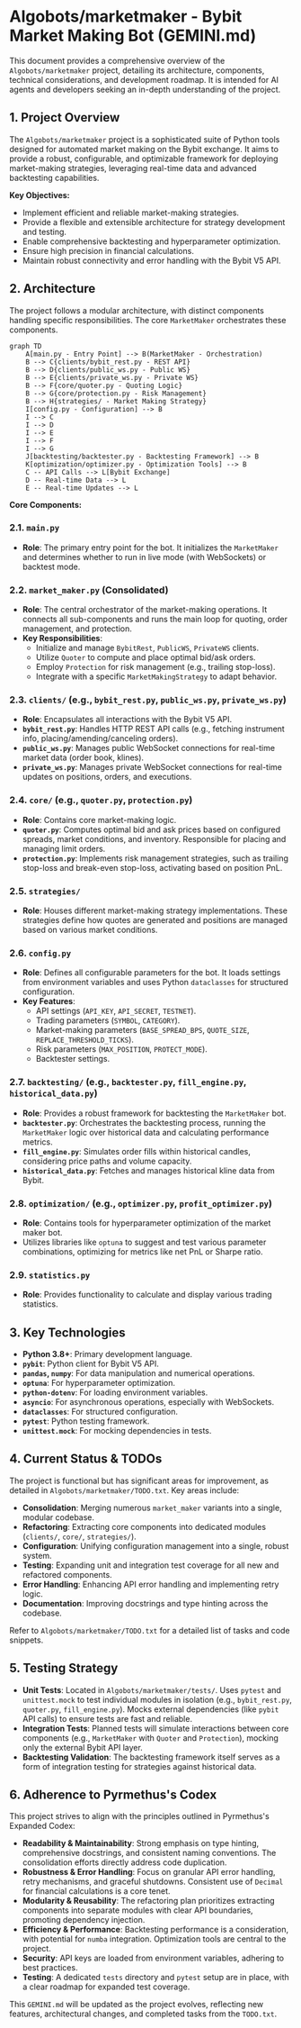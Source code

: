 # Algobots/marketmaker - Bybit Market Making Bot (GEMINI.md)

This document provides a comprehensive overview of the `Algobots/marketmaker` project, detailing its architecture, components, technical considerations, and development roadmap. It is intended for AI agents and developers seeking an in-depth understanding of the project.

## 1. Project Overview

The `Algobots/marketmaker` project is a sophisticated suite of Python tools designed for automated market making on the Bybit exchange. It aims to provide a robust, configurable, and optimizable framework for deploying market-making strategies, leveraging real-time data and advanced backtesting capabilities.

**Key Objectives:**
-   Implement efficient and reliable market-making strategies.
-   Provide a flexible and extensible architecture for strategy development and testing.
-   Enable comprehensive backtesting and hyperparameter optimization.
-   Ensure high precision in financial calculations.
-   Maintain robust connectivity and error handling with the Bybit V5 API.

## 2. Architecture

The project follows a modular architecture, with distinct components handling specific responsibilities. The core `MarketMaker` orchestrates these components.

```mermaid
graph TD
    A[main.py - Entry Point] --> B(MarketMaker - Orchestration)
    B --> C{clients/bybit_rest.py - REST API}
    B --> D{clients/public_ws.py - Public WS}
    B --> E{clients/private_ws.py - Private WS}
    B --> F{core/quoter.py - Quoting Logic}
    B --> G{core/protection.py - Risk Management}
    B --> H{strategies/ - Market Making Strategy}
    I[config.py - Configuration] --> B
    I --> C
    I --> D
    I --> E
    I --> F
    I --> G
    J[backtesting/backtester.py - Backtesting Framework] --> B
    K[optimization/optimizer.py - Optimization Tools] --> B
    C -- API Calls --> L[Bybit Exchange]
    D -- Real-time Data --> L
    E -- Real-time Updates --> L
```

**Core Components:**

### 2.1. `main.py`
-   **Role**: The primary entry point for the bot. It initializes the `MarketMaker` and determines whether to run in live mode (with WebSockets) or backtest mode.

### 2.2. `market_maker.py` (Consolidated)
-   **Role**: The central orchestrator of the market-making operations. It connects all sub-components and runs the main loop for quoting, order management, and protection.
-   **Key Responsibilities**:
    -   Initialize and manage `BybitRest`, `PublicWS`, `PrivateWS` clients.
    -   Utilize `Quoter` to compute and place optimal bid/ask orders.
    -   Employ `Protection` for risk management (e.g., trailing stop-loss).
    -   Integrate with a specific `MarketMakingStrategy` to adapt behavior.

### 2.3. `clients/` (e.g., `bybit_rest.py`, `public_ws.py`, `private_ws.py`)
-   **Role**: Encapsulates all interactions with the Bybit V5 API.
-   **`bybit_rest.py`**: Handles HTTP REST API calls (e.g., fetching instrument info, placing/amending/canceling orders).
-   **`public_ws.py`**: Manages public WebSocket connections for real-time market data (order book, klines).
-   **`private_ws.py`**: Manages private WebSocket connections for real-time updates on positions, orders, and executions.

### 2.4. `core/` (e.g., `quoter.py`, `protection.py`)
-   **Role**: Contains core market-making logic.
-   **`quoter.py`**: Computes optimal bid and ask prices based on configured spreads, market conditions, and inventory. Responsible for placing and managing limit orders.
-   **`protection.py`**: Implements risk management strategies, such as trailing stop-loss and break-even stop-loss, activating based on position PnL.

### 2.5. `strategies/`
-   **Role**: Houses different market-making strategy implementations. These strategies define how quotes are generated and positions are managed based on various market conditions.

### 2.6. `config.py`
-   **Role**: Defines all configurable parameters for the bot. It loads settings from environment variables and uses Python `dataclasses` for structured configuration.
-   **Key Features**:
    -   API settings (`API_KEY`, `API_SECRET`, `TESTNET`).
    -   Trading parameters (`SYMBOL`, `CATEGORY`).
    -   Market-making parameters (`BASE_SPREAD_BPS`, `QUOTE_SIZE`, `REPLACE_THRESHOLD_TICKS`).
    -   Risk parameters (`MAX_POSITION`, `PROTECT_MODE`).
    -   Backtester settings.

### 2.7. `backtesting/` (e.g., `backtester.py`, `fill_engine.py`, `historical_data.py`)
-   **Role**: Provides a robust framework for backtesting the `MarketMaker` bot.
-   **`backtester.py`**: Orchestrates the backtesting process, running the `MarketMaker` logic over historical data and calculating performance metrics.
-   **`fill_engine.py`**: Simulates order fills within historical candles, considering price paths and volume capacity.
-   **`historical_data.py`**: Fetches and manages historical kline data from Bybit.

### 2.8. `optimization/` (e.g., `optimizer.py`, `profit_optimizer.py`)
-   **Role**: Contains tools for hyperparameter optimization of the market maker bot.
-   Utilizes libraries like `optuna` to suggest and test various parameter combinations, optimizing for metrics like net PnL or Sharpe ratio.

### 2.9. `statistics.py`
-   **Role**: Provides functionality to calculate and display various trading statistics.

## 3. Key Technologies

-   **Python 3.8+**: Primary development language.
-   **`pybit`**: Python client for Bybit V5 API.
-   **`pandas`, `numpy`**: For data manipulation and numerical operations.
-   **`optuna`**: For hyperparameter optimization.
-   **`python-dotenv`**: For loading environment variables.
-   **`asyncio`**: For asynchronous operations, especially with WebSockets.
-   **`dataclasses`**: For structured configuration.
-   **`pytest`**: Python testing framework.
-   **`unittest.mock`**: For mocking dependencies in tests.

## 4. Current Status & TODOs

The project is functional but has significant areas for improvement, as detailed in `Algobots/marketmaker/TODO.txt`. Key areas include:

-   **Consolidation**: Merging numerous `market_maker` variants into a single, modular codebase.
-   **Refactoring**: Extracting core components into dedicated modules (`clients/`, `core/`, `strategies/`).
-   **Configuration**: Unifying configuration management into a single, robust system.
-   **Testing**: Expanding unit and integration test coverage for all new and refactored components.
-   **Error Handling**: Enhancing API error handling and implementing retry logic.
-   **Documentation**: Improving docstrings and type hinting across the codebase.

Refer to `Algobots/marketmaker/TODO.txt` for a detailed list of tasks and code snippets.

## 5. Testing Strategy

-   **Unit Tests**: Located in `Algobots/marketmaker/tests/`. Uses `pytest` and `unittest.mock` to test individual modules in isolation (e.g., `bybit_rest.py`, `quoter.py`, `fill_engine.py`). Mocks external dependencies (like `pybit` API calls) to ensure tests are fast and reliable.
-   **Integration Tests**: Planned tests will simulate interactions between core components (e.g., `MarketMaker` with `Quoter` and `Protection`), mocking only the external Bybit API layer.
-   **Backtesting Validation**: The backtesting framework itself serves as a form of integration testing for strategies against historical data.

## 6. Adherence to Pyrmethus's Codex

This project strives to align with the principles outlined in Pyrmethus's Expanded Codex:

-   **Readability & Maintainability**: Strong emphasis on type hinting, comprehensive docstrings, and consistent naming conventions. The consolidation efforts directly address code duplication.
-   **Robustness & Error Handling**: Focus on granular API error handling, retry mechanisms, and graceful shutdowns. Consistent use of `Decimal` for financial calculations is a core tenet.
-   **Modularity & Reusability**: The refactoring plan prioritizes extracting components into separate modules with clear API boundaries, promoting dependency injection.
-   **Efficiency & Performance**: Backtesting performance is a consideration, with potential for `numba` integration. Optimization tools are central to the project.
-   **Security**: API keys are loaded from environment variables, adhering to best practices.
-   **Testing**: A dedicated `tests` directory and `pytest` setup are in place, with a clear roadmap for expanded test coverage.

This `GEMINI.md` will be updated as the project evolves, reflecting new features, architectural changes, and completed tasks from the `TODO.txt`.